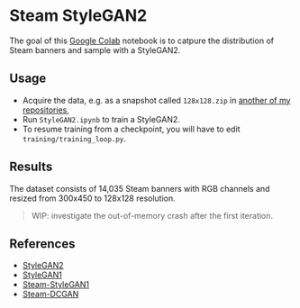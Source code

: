 # Steam StyleGAN2

The goal of this [Google Colab](https://colab.research.google.com/) notebook is to catpure the distribution of Steam banners and sample with a StyleGAN2.

## Usage

-   Acquire the data, e.g. as a snapshot called `128x128.zip` in [another of my repositories](https://github.com/woctezuma/download-steam-banners-data),
-   Run `StyleGAN2.ipynb` to train a StyleGAN2.
-   To resume training from a checkpoint, you will have to edit `training/training_loop.py`.

## Results

The dataset consists of 14,035 Steam banners with RGB channels and resized from 300x450 to 128x128 resolution.

> WIP: investigate the out-of-memory crash after the first iteration.

## References

-   [StyleGAN2](https://github.com/NVlabs/stylegan2)
-   [StyleGAN1](https://github.com/NVlabs/stylegan)
-   [Steam-StyleGAN1](https://github.com/woctezuma/steam-stylegan)
-   [Steam-DCGAN](https://github.com/woctezuma/google-colab)
